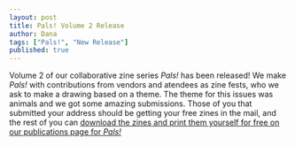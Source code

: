 ```yaml
---
layout: post
title: Pals! Volume 2 Release
author: Dana
tags: ["Pals!", "New Release"]
published: true
---
```


Volume 2 of our collaborative zine series *Pals!* has been released! We make *Pals!* with contributions from vendors and atendees as zine fests, who we ask to make a drawing based on a theme. The theme for this issues was animals and we got some amazing submissions. Those of you that submitted your address should be getting your free zines in the mail, and the rest of you can [download the zines and print them yourself for free on our publications page for *Pals!*](https://www.dnaartists.net/publications/pals/#Vol2)

<!--more-->
